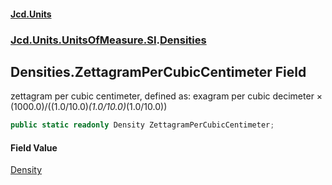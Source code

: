 #### [Jcd.Units](index.md 'index')
### [Jcd.Units.UnitsOfMeasure.SI](Jcd.Units.UnitsOfMeasure.SI.md 'Jcd.Units.UnitsOfMeasure.SI').[Densities](Densities.md 'Jcd.Units.UnitsOfMeasure.SI.Densities')

## Densities.ZettagramPerCubicCentimeter Field

zettagram per cubic centimeter, defined as: exagram per cubic decimeter × (1000.0)/((1.0/10.0)*(1.0/10.0)*(1.0/10.0))

```csharp
public static readonly Density ZettagramPerCubicCentimeter;
```

#### Field Value
[Density](Density.md 'Jcd.Units.UnitTypes.Density')